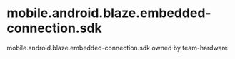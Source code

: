 # mobile.android.blaze.embedded-connection.sdk
mobile.android.blaze.embedded-connection.sdk owned by team-hardware
